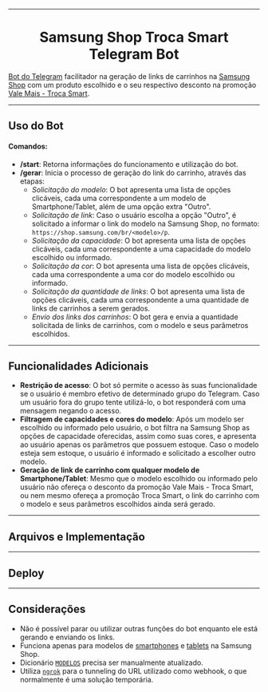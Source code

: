 <hr>

<div align="center">

  # Samsung Shop Troca Smart Telegram Bot

</div>

[Bot do Telegram](https://core.telegram.org/bots) facilitador na geração de links de carrinhos na [Samsung Shop](https://www.samsung.com/br/) com um produto escolhido e o seu respectivo desconto na promoção [Vale Mais - Troca Smart](https://www.samsung.com/br/trade-in/).

<hr>

## Uso do Bot

#### Comandos:
- **/start**: Retorna informações do funcionamento e utilização do bot.
- **/gerar**: Inicia o processo de geração do link do carrinho, através das etapas:
  - *Solicitação do modelo*: O bot apresenta uma lista de opções clicáveis, cada uma correspondente a um modelo de Smartphone/Tablet, além de uma opção extra "Outro".
  - *Solicitação de link*: Caso o usuário escolha a opção "Outro", é solicitado a informar o link do modelo na Samsung Shop, no formato: `https://shop.samsung.com/br/<modelo>/p`.
  - *Solicitação da capacidade*: O bot apresenta uma lista de opções clicáveis, cada uma correspondente a uma capacidade do modelo escolhido ou informado.
  - *Solicitação da cor*: O bot apresenta uma lista de opções clicáveis, cada uma correspondente a uma cor do modelo escolhido ou informado.
  - *Solicitação da quantidade de links*: O bot apresenta uma lista de opções clicáveis, cada uma correspondente a uma quantidade de links de carrinhos a serem gerados.
  - *Envio dos links dos carrinhos*: O bot gera e envia a quantidade solicitada de links de carrinhos, com o modelo e seus parâmetros escolhidos.

<hr>

## Funcionalidades Adicionais

- **Restrição de acesso**: O bot só permite o acesso às suas funcionalidade se o usuário é membro efetivo de determinado grupo do Telegram. Caso um usuário fora do grupo tente utilizá-lo, o bot responderá com uma mensagem negando o acesso.
- **Filtragem de capacidades e cores do modelo**: Após um modelo ser escolhido ou informado pelo usuário, o bot filtra na Samsung Shop as opções de capacidade oferecidas, assim como suas cores, e apresenta ao usuário apenas os parâmetros que possuem estoque. Caso o modelo esteja sem estoque, o usuário é informado e solicitado a escolher outro modelo.
- **Geração de link de carrinho com qualquer modelo de Smartphone/Tablet**: Mesmo que o modelo escolhido ou informado pelo usuário não ofereça o desconto da promoção Vale Mais - Troca Smart, ou nem mesmo ofereça a promoção Troca Smart, o link do carrinho com o modelo e seus parâmetros escolhidos ainda será gerado.

<hr>

## Arquivos e Implementação

<hr>

## Deploy

<hr>

## Considerações

- Não é possível parar ou utilizar outras funções do bot enquanto ele está gerando e enviando os links.
- Funciona apenas para modelos de [smartphones](https://www.samsung.com/br/smartphones/) e [tablets](https://www.samsung.com/br/tablets/) na Samsung Shop.
- Dicionário [`MODELOS`](https://github.com/iz00/bot/blob/main/modelos.py) precisa ser manualmente atualizado.
- Utiliza [`ngrok`](https://ngrok.com) para o tunneling do URL utilizado como webhook, o que normalmente é uma solução temporária.
